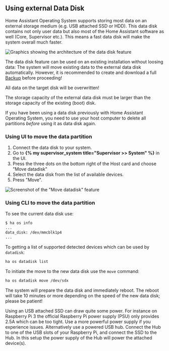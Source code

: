 ## Using external Data Disk

Home Assistant Operating System supports storing most data on an external storage medium (e.g. USB attached SSD or HDD). This data disk contains not only user data but also most of the Home Assistant software as well (Core, Supervisor etc.). This means a fast data disk will make the system overall much faster.

![Graphics showing the architecture of the data disk feature](/images/haos/usb-data-disk.png)

The data disk feature can be used on an existing installation without loosing data: The system will move existing data to the external data disk automatically. However, it is recommended to create and download a full <a href="#backups">Backup</a> before proceeding!

<div class='note warning'>

  All data on the target disk will be overwritten!

</div>

<div class='note'>

  The storage capacity of the external data disk must be larger than the storage capacity of the existing (boot) disk.

</div>

<div class='note'>

  If you have been using a data disk previously with Home Assistant Operating System, you need to use your host computer to delete all partitions *before* using it as data disk again.

</div>

### Using UI to move the data partition

1. Connect the data disk to your system.
2. Go to **{% my supervisor_system title="Supervisor >> System" %}** in the UI.
3. Press the three dots on the bottom right of the Host card and choose "Move datadisk"
4. Select the data disk from the list of available devices.
5. Press "Move".

![Screenshot of the "Move datadisk" feature](/images/screenshots/move-datadisk.png)

### Using CLI to move the data partition

To see the current data disk use:

```sh
$ ha os info
...
data_disk: /dev/mmcblk1p4
...
```

To getting a list of supported detected devices which can be used by `datadisk`:

```sh
ha os datadisk list
```

To initiate the move to the new data disk use the `move` command:

```sh
ha os datadisk move /dev/sdx
```

The system will prepare the data disk and immediately reboot. The reboot will take 10 minutes or more depending on the speed of the new data disk; please be patient!

<div class='note'>

Using an USB attached SSD can draw quite some power. For instance on Raspberry Pi 3 the official Raspberry Pi power supply (PSU) only provides 2.5A which can be too tight. Use a more powerful power supply if you experience issues. Alternatively use a powered USB hub. Connect the Hub to one of the USB slots of your Raspberry Pi, and connect the SSD to the Hub. In this setup the power supply of the Hub will power the attached device(s).

</div>